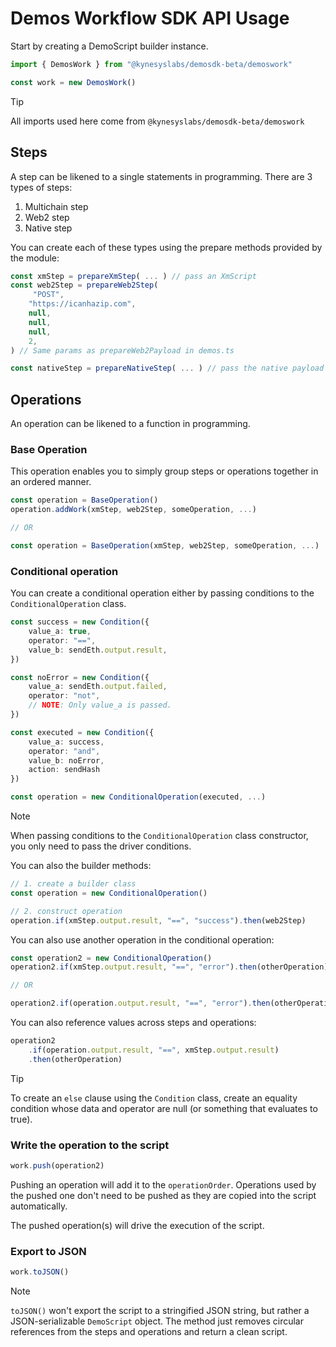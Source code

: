 # Demos Workflow SDK API Usage

Start by creating a DemoScript builder instance.

```ts
import { DemosWork } from "@kynesyslabs/demosdk-beta/demoswork"

const work = new DemosWork()
```

> [!TIP]
> All imports used here come from `@kynesyslabs/demosdk-beta/demoswork`

## Steps

A step can be likened to a single statements in programming. There are 3 types of steps:

1. Multichain step
2. Web2 step
3. Native step

You can create each of these types using the prepare methods provided by the module:

```ts
const xmStep = prepareXmStep( ... ) // pass an XmScript
const web2Step = prepareWeb2Step(
     "POST",
    "https://icanhazip.com",
    null,
    null,
    null,
    2,
) // Same params as prepareWeb2Payload in demos.ts

const nativeStep = prepareNativeStep( ... ) // pass the native payload
```

## Operations

An operation can be likened to a function in programming.

### Base Operation

This operation enables you to simply group steps or operations together in an ordered manner.

```ts
const operation = BaseOperation()
operation.addWork(xmStep, web2Step, someOperation, ...)

// OR

const operation = BaseOperation(xmStep, web2Step, someOperation, ...)
```

### Conditional operation

You can create a conditional operation either by passing conditions to the `ConditionalOperation` class.

```ts
const success = new Condition({
    value_a: true,
    operator: "==",
    value_b: sendEth.output.result,
})

const noError = new Condition({
    value_a: sendEth.output.failed,
    operator: "not",
    // NOTE: Only value_a is passed.
})

const executed = new Condition({
    value_a: success,
    operator: "and",
    value_b: noError,
    action: sendHash
})

const operation = new ConditionalOperation(executed, ...)
```

> [!NOTE]
>
> When passing conditions to the `ConditionalOperation` class constructor, you only need to pass the driver conditions.

You can also the builder methods:

```ts
// 1. create a builder class
const operation = new ConditionalOperation()

// 2. construct operation
operation.if(xmStep.output.result, "==", "success").then(web2Step)
```

You can also use another operation in the conditional operation:

```ts
const operation2 = new ConditionalOperation()
operation2.if(xmStep.output.result, "==", "error").then(otherOperation)

// OR

operation2.if(operation.output.result, "==", "error").then(otherOperation)
```

You can also reference values across steps and operations:

```ts
operation2
    .if(operation.output.result, "==", xmStep.output.result)
    .then(otherOperation)
```

> [!TIP]
> To create an `else` clause using the `Condition` class, create an equality condition whose data and operator are null (or something that evaluates to true).

### Write the operation to the script

```ts
work.push(operation2)
```

Pushing an operation will add it to the `operationOrder`. Operations used by the pushed one don't need to be pushed as they are copied into the script automatically.

The pushed operation(s) will drive the execution of the script.

### Export to JSON

```ts
work.toJSON()
```

> [!NOTE]
> `toJSON()` won't export the script to a stringified JSON string, but rather a JSON-serializable `DemoScript` object. The method just removes circular references from the steps and operations and return a clean script.
